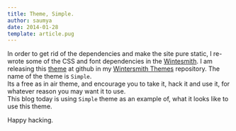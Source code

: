 ```yaml
---
title: Theme, Simple.
author: saumya
date: 2014-01-28
template: article.pug
---
```


In order to get rid of the dependencies and make the site pure static, I re-wrote some of the CSS and font dependencies in the [Wintesmith][1]. I am releasing this [theme][2] at github in my [Wintersmith Themes][3] repository. The name of the theme is `Simple`.      
Its a free as in air theme, and encourage you to take it, hack it and use it, for whatever reason you may want it to use.     
This blog today is using `Simple` theme as an example of, what it looks like to use this theme.

Happy hacking.



[1]: https://github.com/jnordberg/wintersmith
[2]: https://github.com/saumya/wintersmithThemes/tree/master/simple
[3]: https://github.com/saumya/wintersmithThemes






